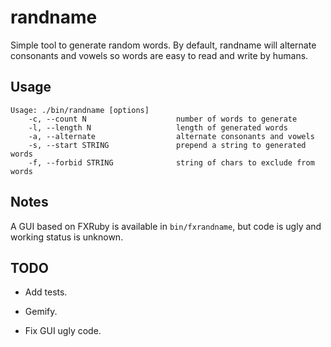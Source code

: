 randname
========

  Simple tool to generate random words. By default, randname will
alternate consonants and vowels so words are easy to read and write
by humans.


Usage
-----

    Usage: ./bin/randname [options]
        -c, --count N                    number of words to generate
        -l, --length N                   length of generated words
        -a, --alternate                  alternate consonants and vowels
        -s, --start STRING               prepend a string to generated words
        -f, --forbid STRING              string of chars to exclude from words


Notes
-----

  A GUI based on FXRuby is available in `bin/fxrandname`, but code is
ugly and working status is unknown.


TODO
----

* Add tests.

* Gemify.

* Fix GUI ugly code.
